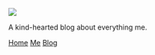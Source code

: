 ![](/static/img/dutluk_wordart.png)

A kind-hearted blog about everything me.


[Home](/index.html)
[Me](/about.html)
[Blog](/blog/blog.html)
